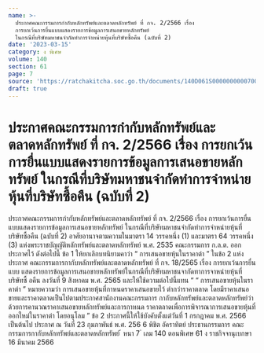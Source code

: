```yaml
---
name: >-
  ประกาศคณะกรรมการกำกับหลักทรัพย์และตลาดหลักทรัพย์ ที่ กจ. 2/2566 เรื่อง
  การยกเว้นการยื่นแบบแสดงรายการข้อมูลการเสนอขายหลักทรัพย์
  ในกรณีที่บริษัทมหาชนจำกัดทำการจำหน่ายหุ้นที่บริษัทซื้อคืน (ฉบับที่ 2)
date: '2023-03-15'
category: ง พิเศษ
volume: 140
section: 61
page: 7
source: 'https://ratchakitcha.soc.go.th/documents/140D061S0000000000700.pdf'
draft: true
---
```


# ประกาศคณะกรรมการกำกับหลักทรัพย์และตลาดหลักทรัพย์ ที่ กจ. 2/2566 เรื่อง การยกเว้นการยื่นแบบแสดงรายการข้อมูลการเสนอขายหลักทรัพย์ ในกรณีที่บริษัทมหาชนจำกัดทำการจำหน่ายหุ้นที่บริษัทซื้อคืน (ฉบับที่ 2)

ประกาศคณะกรรมการกำกับหลักทรัพย์และตลาดหลักทรัพย์ ที่ กจ. 2/2566 เรื่อง การยกเว้นการยื่นแบบแสดงรายการข้อมูลการเสนอขายหลักทรัพย์ ในกรณีที่บริษัทมหาชนจำกัดทำการจำหน่ายหุ้นที่บริษัทซื้อคืน (ฉบับที่ 2) อาศัยอานาจตามความในมาตรา 14 วรรคหนึ่ง (1) และมาตรา 64 วรรคหนึ่ง (3) แห่งพระราชบัญญัติหลักทรัพย์และตลาดหลักทรัพย์ พ.ศ. 2535 คณะกรรมการ ก.ล.ต. ออกประกาศไว้ ดังต่อไปนี้ ข้อ 1 ให้ยกเลิกบทนิยามคาว่า “ การเสนอขายหุ้นในราคาต่า ” ในข้อ 2 แห่งประกาศ คณะกรรมการกากับหลักทรัพย์และตลาดหลักทรัพย์ ที่ กจ. 18/2565 เรื่อง การยกเว้นการยื่นแบบ แสดงรายการข้อมูลการเสนอขายหลักทรัพย์ในกรณีที่บริษัทมหาชนจากัดทาการจาหน่ายหุ้นที่บริษัทซื้ อคืน ลงวันที่ 9 สิงหาคม พ.ศ. 2565 และให้ใช้ความต่อไปนี้แทน “ “ การเสนอขายหุ้นในราคาต่า ” หมายความว่า การเสนอขายหุ้นที่กาหนดราคาเสนอขายไว้ ต่ากว่าราคาตลาด โดยมีราคาเสนอขายและราคาตลาดเป็นไปตามประกาศสานักงานคณะกรรมการ กากับหลักทรัพย์และตลาดหลักทรัพย์ว่าด้วยการคานวณราคาเสนอขายหลักทรัพย์และการกาหนด ราคาตลาดเพื่อการพิจารณาการเสนอขายหุ้นที่ออกใหม่ในราคาต่า โดยอนุโลม ” ข้อ 2 ประกาศนี้ให้ใช้บังคับตั้งแต่วันที่ 1 กรกฎาคม พ.ศ. 2566 เป็นต้นไป ประกาศ ณ วันที่ 23 กุมภาพันธ์ พ.ศ. 256 6 พิชิต อัคราทิตย์ ประธานกรรมการ คณะกรรมการกากับหลักทรัพย์และตลาดหลักทรัพย์ ้ หนา 7 ่ เลม 140 ตอนพิเศษ 61 ง ราชกิจจานุเบกษา 16 มีนาคม 2566
